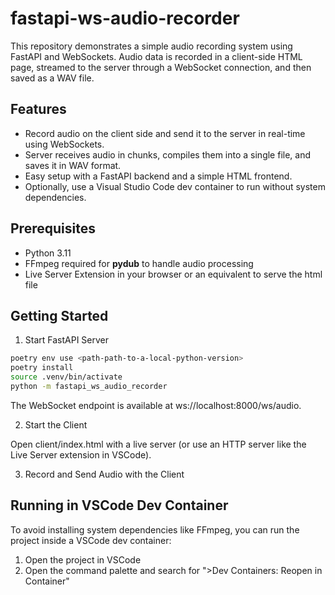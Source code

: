# fastapi-ws-audio-recorder

This repository demonstrates a simple audio recording system using FastAPI and WebSockets. Audio data is recorded in a client-side HTML page, streamed to the server through a WebSocket connection, and then saved as a WAV file.

## Features

- Record audio on the client side and send it to the server in real-time using WebSockets.
- Server receives audio in chunks, compiles them into a single file, and saves it in WAV format.
- Easy setup with a FastAPI backend and a simple HTML frontend.
- Optionally, use a Visual Studio Code dev container to run without system dependencies.

## Prerequisites

- Python 3.11
- FFmpeg required for **pydub** to handle audio processing
- Live Server Extension in your browser or an equivalent to serve the html file

## Getting Started

1. Start FastAPI Server

```bash
poetry env use <path-path-to-a-local-python-version>
poetry install
source .venv/bin/activate
python -m fastapi_ws_audio_recorder
```

The WebSocket endpoint is available at ws://localhost:8000/ws/audio.

2. Start the Client

Open client/index.html with a live server (or use an HTTP server like the Live Server extension in VSCode).

3. Record and Send Audio with the Client

## Running in VSCode Dev Container

To avoid installing system dependencies like FFmpeg, you can run the project inside a VSCode dev container:

1. Open the project in VSCode
2. Open the command palette and search for ">Dev Containers: Reopen in Container"
